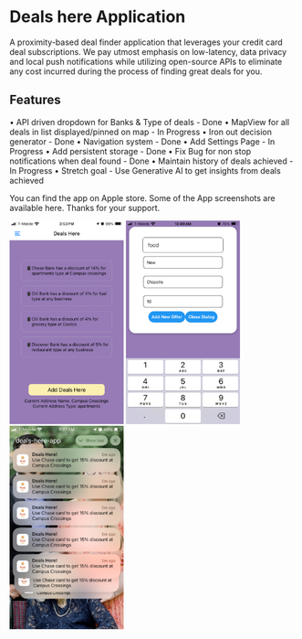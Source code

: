 # Deals here Application
A proximity-based deal finder application that leverages your credit card deal subscriptions. We pay utmost emphasis on low-latency, data privacy and local push notifications while utilizing open-source APIs to eliminate any cost incurred during the process of finding great deals for you.

## Features
• API driven dropdown for Banks & Type of deals - Done
• MapView for all deals in list displayed/pinned on map - In Progress
• Iron out decision generator - Done
• Navigation system - Done
• Add Settings Page - In Progress
• Add persistent storage - Done
• Fix Bug for non stop notifications when deal found - Done
• Maintain history of deals achieved - In Progress
• Stretch goal - Use Generative AI to get insights from deals achieved

You can find the app on Apple store. Some of the App screenshots are available here. Thanks for your support.

<img src="images/1.PNG" alt="Main Page" width="200">

<img src="images/2.PNG" alt="Add Deal" width="200">

<img src="images/3.PNG" alt="Receive Notifications" width="200">